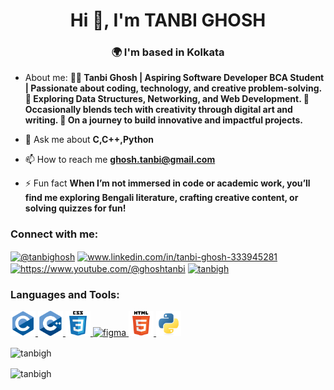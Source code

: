 <h1 align="center">Hi 👋, I'm TANBI GHOSH</h1>
<h3 align="center">🌍 I'm based in Kolkata</h3>

- About me: **👩‍💻 Tanbi Ghosh | Aspiring Software Developer BCA Student | Passionate about coding, technology, and creative problem-solving. 🌟 Exploring Data Structures, Networking, and Web Development. 🎨 Occasionally blends tech with creativity through digital art and writing. 🚀 On a journey to build innovative and impactful projects.**

- 💬 Ask me about **C,C++,Python**

- 📫 How to reach me **ghosh.tanbi@gmail.com**

- ⚡ Fun fact **When I’m not immersed in code or academic work, you’ll find me exploring Bengali literature, crafting creative content, or solving quizzes for fun!**

<h3 align="left">Connect with me:</h3>
<p align="left">
<a href="https://twitter.com/@tanbighosh" target="blank"><img align="center" src="https://raw.githubusercontent.com/rahuldkjain/github-profile-readme-generator/master/src/images/icons/Social/twitter.svg" alt="@tanbighosh" height="30" width="40" /></a>
<a href="https://linkedin.com/in/www.linkedin.com/in/tanbi-ghosh-333945281" target="blank"><img align="center" src="https://raw.githubusercontent.com/rahuldkjain/github-profile-readme-generator/master/src/images/icons/Social/linked-in-alt.svg" alt="www.linkedin.com/in/tanbi-ghosh-333945281" height="30" width="40" /></a>
<a href="https://www.youtube.com/c/https://www.youtube.com/@ghoshtanbi" target="blank"><img align="center" src="https://raw.githubusercontent.com/rahuldkjain/github-profile-readme-generator/master/src/images/icons/Social/youtube.svg" alt="https://www.youtube.com/@ghoshtanbi" height="30" width="40" /></a>
<a href="https://discord.gg/tanbigh" target="blank"><img align="center" src="https://raw.githubusercontent.com/rahuldkjain/github-profile-readme-generator/master/src/images/icons/Social/discord.svg" alt="tanbigh" height="30" width="40" /></a>
</p>

<h3 align="left">Languages and Tools:</h3>
<p align="left"> <a href="https://www.cprogramming.com/" target="_blank" rel="noreferrer"> <img src="https://raw.githubusercontent.com/devicons/devicon/master/icons/c/c-original.svg" alt="c" width="40" height="40"/> </a> <a href="https://www.w3schools.com/cpp/" target="_blank" rel="noreferrer"> <img src="https://raw.githubusercontent.com/devicons/devicon/master/icons/cplusplus/cplusplus-original.svg" alt="cplusplus" width="40" height="40"/> </a> <a href="https://www.w3schools.com/css/" target="_blank" rel="noreferrer"> <img src="https://raw.githubusercontent.com/devicons/devicon/master/icons/css3/css3-original-wordmark.svg" alt="css3" width="40" height="40"/> </a> <a href="https://www.figma.com/" target="_blank" rel="noreferrer"> <img src="https://www.vectorlogo.zone/logos/figma/figma-icon.svg" alt="figma" width="40" height="40"/> </a> <a href="https://www.w3.org/html/" target="_blank" rel="noreferrer"> <img src="https://raw.githubusercontent.com/devicons/devicon/master/icons/html5/html5-original-wordmark.svg" alt="html5" width="40" height="40"/> </a> <a href="https://www.python.org" target="_blank" rel="noreferrer"> <img src="https://raw.githubusercontent.com/devicons/devicon/master/icons/python/python-original.svg" alt="python" width="40" height="40"/> </a> </p>

<p><img align="center" src="https://github-readme-stats.vercel.app/api/top-langs?username=tanbigh&show_icons=true&locale=en&layout=compact" alt="tanbigh" /></p>

<p><img align="center" src="https://github-readme-streak-stats.herokuapp.com/?user=tanbigh&" alt="tanbigh" /></p>
